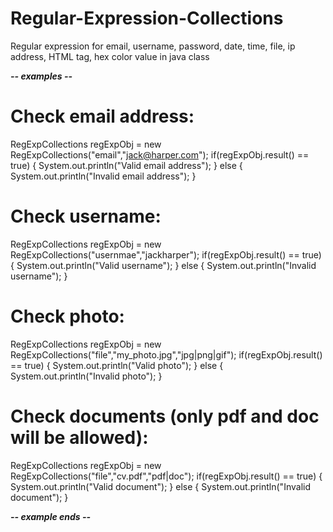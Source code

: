 # Regular-Expression-Collections
Regular expression for email, username, password, date, time, file, ip address, HTML tag, hex color value in java class

*********-- examples --*********

# Check email address:
RegExpCollections regExpObj = new RegExpCollections("email","jack@harper.com");
if(regExpObj.result() == true) {
  System.out.println("Valid email address");
} else {
  System.out.println("Invalid email address");
}

# Check username:
RegExpCollections regExpObj = new RegExpCollections("usernmae","jackharper");
if(regExpObj.result() == true) {
  System.out.println("Valid username");
} else {
  System.out.println("Invalid username");
}

# Check photo:
RegExpCollections regExpObj = new RegExpCollections("file","my_photo.jpg","jpg|png|gif");
if(regExpObj.result() == true) {
  System.out.println("Valid photo");
} else {
  System.out.println("Invalid photo");
}

# Check documents (only pdf and doc will be allowed):
RegExpCollections regExpObj = new RegExpCollections("file","cv.pdf","pdf|doc");
if(regExpObj.result() == true) {
  System.out.println("Valid document");
} else {
  System.out.println("Invalid document");
}


*********-- example ends --*********
